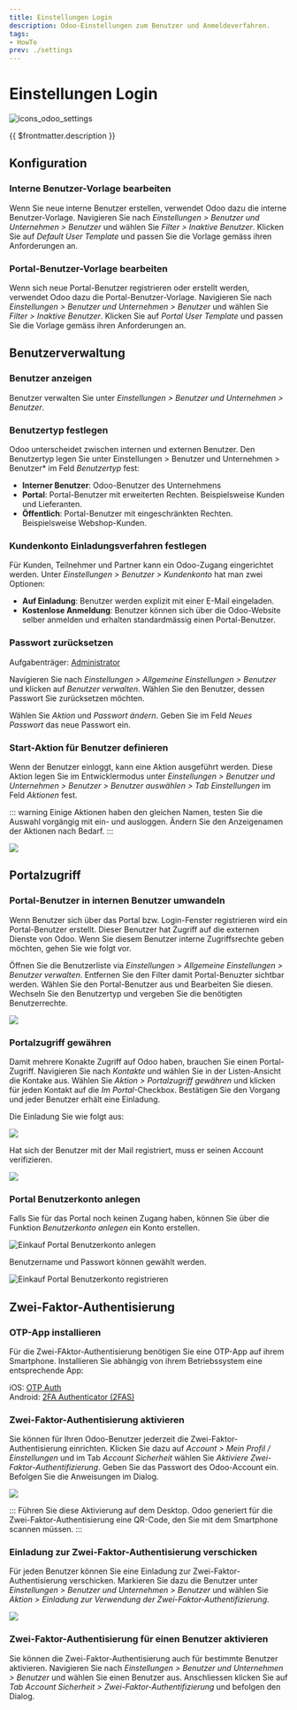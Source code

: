 ```yaml
---
title: Einstellungen Login
description: Odoo-Einstellungen zum Benutzer und Anmeldeverfahren.
tags:
- HowTo
prev: ./settings
---
```

# Einstellungen Login
![icons_odoo_settings](assets/icons_odoo_settings.png)

{{ $frontmatter.description }}

## Konfiguration

### Interne Benutzer-Vorlage bearbeiten

Wenn Sie neue interne Benutzer erstellen, verwendet Odoo dazu die interne Benutzer-Vorlage. Navigieren Sie nach *Einstellungen > Benutzer und Unternehmen > Benutzer* und wählen Sie *Filter > Inaktive Benutzer*. Klicken Sie auf *Default User Template* und passen Sie die Vorlage gemäss ihren Anforderungen an.  

### Portal-Benutzer-Vorlage bearbeiten

Wenn sich neue Portal-Benutzer registrieren oder erstellt werden, verwendet Odoo dazu die Portal-Benutzer-Vorlage. Navigieren Sie nach *Einstellungen > Benutzer und Unternehmen > Benutzer* und wählen Sie *Filter > Inaktive Benutzer*. Klicken Sie auf *Portal User Template* und passen Sie die Vorlage gemäss ihren Anforderungen an.

## Benutzerverwaltung

### Benutzer anzeigen

Benutzer verwalten Sie unter *Einstellungen > Benutzer und Unternehmen > Benutzer*.

### Benutzertyp festlegen

Odoo unterscheidet zwischen internen und externen Benutzer. Den Benutzertyp legen Sie unter Einstellungen > Benutzer und Unternehmen > Benutzer* im Feld *Benutzertyp* fest:

* **Interner Benutzer**: Odoo-Benutzer des Unternehmens
* **Portal**: Portal-Benutzer mit erweiterten Rechten. Beispielsweise Kunden und Lieferanten.
* **Öffentlich**: Portal-Benutzer mit eingeschränkten Rechten. Beispielsweise Webshop-Kunden.

### Kundenkonto Einladungsverfahren festlegen

Für Kunden, Teilnehmer und Partner kann ein Odoo-Zugang eingerichtet werden. Unter *Einstellungen > Benutzer > Kundenkonto* hat man zwei Optionen:

* **Auf Einladung**: Benutzer werden explizit mit einer E-Mail eingeladen.
* **Kostenlose Anmeldung**: Benutzer können sich über die Odoo-Website selber anmelden und erhalten standardmässig einen Portal-Benutzer.

### Passwort zurücksetzen
Aufgabenträger: [Administrator](Rollen.md#Administrator)

Navigieren Sie nach *Einstellungen > Allgemeine Einstellungen > Benutzer* und klicken auf *Benutzer verwalten*. Wählen Sie den Benutzer, dessen Passwort Sie zurücksetzen möchten.
 
Wählen Sie *Aktion* und *Passwort ändern*. Geben Sie im Feld *Neues Passwort* das neue Passwort ein.

### Start-Aktion für Benutzer definieren

Wenn der Benutzer einloggt, kann eine Aktion ausgeführt werden. Diese Aktion legen Sie im Entwicklermodus unter *Einstellungen > Benutzer und Unternehmen > Benutzer > Benutzer auswählen > Tab Einstellungen* im Feld *Aktionen* fest.

::: warning
Einige Aktionen haben den gleichen Namen, testen Sie die Auswahl vorgängig mit ein- und ausloggen. Ändern Sie den Anzeigenamen der Aktionen nach Bedarf.
:::

![](assets/Einstellungen%20Login%20Start-Aktion.png)

## Portalzugriff

### Portal-Benutzer in internen Benutzer umwandeln

Wenn Benutzer sich über das Portal bzw. Login-Fenster registrieren wird ein Portal-Benutzer erstellt. Dieser Benutzer hat Zugriff auf die externen Dienste von Odoo. Wenn Sie diesem Benutzer interne Zugriffsrechte geben möchten, gehen Sie wie folgt vor.

Öffnen Sie die Benutzerliste via *Einstellungen > Allgemeine Einstellungen > Benutzer verwalten*. Entfernen Sie den Filter damit Portal-Benuzter sichtbar werden. Wählen Sie den Portal-Benutzer aus und Bearbeiten Sie diesen. Wechseln Sie den Benutzertyp und vergeben Sie die benötigten Benutzerrechte.

![](assets/Einstellungen%20Login%20Benutzertyp.png)

### Portalzugriff gewähren

Damit mehrere Konakte Zugriff auf Odoo haben, brauchen Sie einen Portal-Zugriff. Navigieren Sie nach *Kontakte* und wählen Sie in der Listen-Ansicht die Kontake aus. Wählen Sie *Aktion > Portalzugriff gewähren* und klicken für jeden Kontakt auf die *Im Portal*-Checkbox. Bestätigen Sie den Vorgang und jeder Benutzer erhält eine Einladung.

Die Einladung Sie wie folgt aus:

![](assets/Einstellungen%20Login%20Portal-Zugriff%20erhalten.png)

Hat sich der Benutzer mit der Mail registriert, muss er seinen Account verifizieren.

![](assets/Einstellungen%20Login%20Profilverifizierung.png)

### Portal Benutzerkonto anlegen

Falls Sie für das Portal noch keinen Zugang haben, können Sie über die Funktion *Benutzerkonto anlegen* ein Konto erstellen.

![Einkauf Portal Benutzerkonto anlegen](assets/Einstellungen%20Portal%20Benutzerkonto%20anlegen.png)

Benutzername und Passwort können gewählt werden.

![Einkauf Portal Benutzerkonto registrieren](assets/Einstellungen%20Portal%20Benutzerkonto%20registrieren.png)

## Zwei-Faktor-Authentisierung

### OTP-App installieren

Für die Zwei-FAktor-Authentisierung benötigen Sie eine OTP-App auf ihrem Smartphone. Installieren Sie abhängig von ihrem Betriebssystem eine entsprechende App:

iOS: [OTP Auth](https://apps.apple.com/ch/app/otp-auth/id659877384)\
Android: [2FA Authenticator (2FAS)](https://play.google.com/store/apps/details?id=com.twofasapp&hl=de_CH&gl=US)

### Zwei-Faktor-Authentisierung aktivieren

Sie können für Ihren Odoo-Benutzer jederzeit die Zwei-Faktor-Authentisierung einrichten. Klicken Sie dazu auf *Account > Mein Profil / Einstellungen* und im Tab *Account Sicherheit* wählen Sie *Aktiviere Zwei-Faktor-Authentifizierung*. Geben Sie das Passwort des Odoo-Account ein. Befolgen Sie die Anweisungen im Dialog.

![](assets/Einstellungen%20Login%20Zwei-Faktor-Authentisierung.png)

:::
Führen Sie diese Aktivierung auf dem Desktop. Odoo generiert für die Zwei-Faktor-Authentisierung eine QR-Code, den Sie mit dem Smartphone scannen müssen.
:::

### Einladung zur Zwei-Faktor-Authentisierung verschicken

Für jeden Benutzer können Sie eine Einladung zur Zwei-Faktor-Authentisierung verschicken. Markieren Sie dazu die Benutzer unter *Einstellungen > Benutzer und Unternehmen > Benutzer* und wählen Sie *Aktion > Einladung zur Verwendung der Zwei-Faktor-Authentifizierung*.

![](assets/Einstellungen%20Login%20Einladung%20zur%20Zwei-Faktor-Authentisierung%20verschicken.png)

### Zwei-Faktor-Authentisierung für einen Benutzer aktivieren

Sie können die Zwei-Faktor-Authentisierung auch für bestimmte Benutzer aktivieren. Navigieren Sie nach *Einstellungen > Benutzer und Unternehmen > Benutzer* und wählen Sie einen Benutzer aus. Anschliessen klicken Sie auf *Tab Account Sicherheit > Zwei-Faktor-Authentifizierung* und befolgen den Dialog.